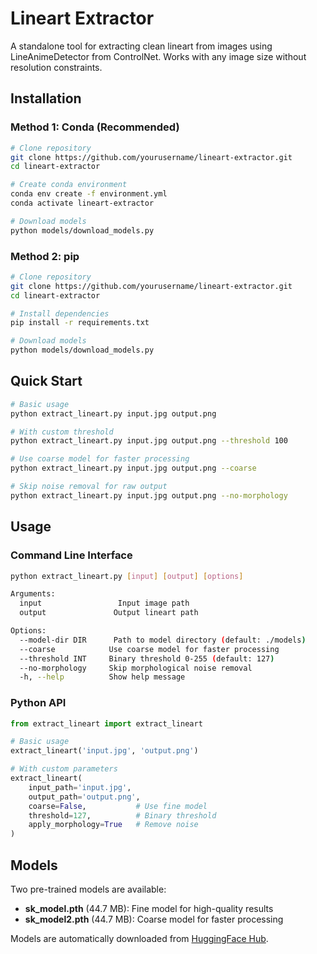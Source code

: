 # Lineart Extractor

A standalone tool for extracting clean lineart from images using LineAnimeDetector from ControlNet. Works with any image size without resolution constraints.

## Installation

### Method 1: Conda (Recommended)

```bash
# Clone repository
git clone https://github.com/yourusername/lineart-extractor.git
cd lineart-extractor

# Create conda environment
conda env create -f environment.yml
conda activate lineart-extractor

# Download models
python models/download_models.py
```

### Method 2: pip

```bash
# Clone repository
git clone https://github.com/yourusername/lineart-extractor.git
cd lineart-extractor

# Install dependencies
pip install -r requirements.txt

# Download models
python models/download_models.py
```

## Quick Start

```bash
# Basic usage
python extract_lineart.py input.jpg output.png

# With custom threshold
python extract_lineart.py input.jpg output.png --threshold 100

# Use coarse model for faster processing
python extract_lineart.py input.jpg output.png --coarse

# Skip noise removal for raw output
python extract_lineart.py input.jpg output.png --no-morphology
```

## Usage

### Command Line Interface

```bash
python extract_lineart.py [input] [output] [options]

Arguments:
  input                 Input image path
  output               Output lineart path

Options:
  --model-dir DIR      Path to model directory (default: ./models)
  --coarse            Use coarse model for faster processing
  --threshold INT     Binary threshold 0-255 (default: 127)
  --no-morphology     Skip morphological noise removal
  -h, --help          Show help message
```

### Python API

```python
from extract_lineart import extract_lineart

# Basic usage
extract_lineart('input.jpg', 'output.png')

# With custom parameters
extract_lineart(
    input_path='input.jpg',
    output_path='output.png',
    coarse=False,           # Use fine model
    threshold=127,          # Binary threshold
    apply_morphology=True   # Remove noise
)
```
## Models

Two pre-trained models are available:

- **sk_model.pth** (44.7 MB): Fine model for high-quality results
- **sk_model2.pth** (44.7 MB): Coarse model for faster processing

Models are automatically downloaded from [HuggingFace Hub](https://huggingface.co/lllyasviel/Annotators).
